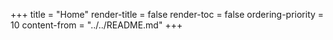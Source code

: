 +++
title = "Home"
render-title = false
render-toc = false
ordering-priority = 10
content-from = "../../README.md"
+++
